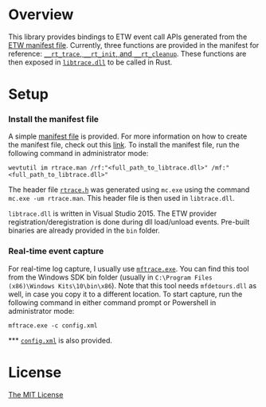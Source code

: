 # Overview

This library provides bindings to ETW event call APIs generated from the [ETW manifest file](./manifest/rtrace.man). Currently, three functions are provided in the manifest for reference: [`__rt_trace`, `__rt_init`, and `__rt_cleanup`](./libtrace/libtrace/exports.def). These functions are then exposed in [`libtrace.dll`](./libtrace/libtrace/libtrace.cpp) to be called in Rust.

# Setup

### Install the manifest file

A simple [manifest file](./manifest/rtrace.man) is provided. For more information on how to create the manifest file, check out this [link](https://msdn.microsoft.com/en-us/library/windows/desktop/dd996930(v=vs.85).aspx). To install the manifest file, run the following command in administrator mode:

```
wevtutil im rtrace.man /rf:"<full_path_to_libtrace.dll>" /mf:"<full_path_to_libtrace.dll>"
```

The header file [`rtrace.h`](./manifest/rtrace.h) was generated using `mc.exe` using the command `mc.exe -um rtrace.man`. This header file is then used in `libtrace.dll`.

`libtrace.dll` is written in Visual Studio 2015. The ETW provider registration/deregistration is done during dll load/unload events. Pre-built binaries are already provided in the `bin` folder.

### Real-time event capture

For real-time log capture, I usually use [`mftrace.exe`](https://msdn.microsoft.com/en-us/library/windows/desktop/ff685370(v=vs.85).aspx). You can find this tool from the Windows SDK bin folder (usually in `C:\Program Files (x86)\Windows Kits\10\bin\x86`). Note that this tool needs `mfdetours.dll` as well, in case you copy it to a different location. To start capture, run the following command in either command prompt or Powershell in administrator mode:

```
mftrace.exe -c config.xml
```

*** [`config.xml`](./manifest/config.xml) is also provided.

# License

[The MIT License](./LICENSE.md)
